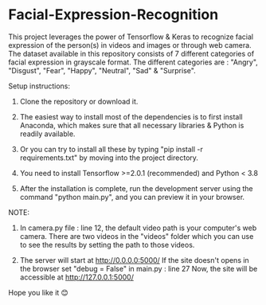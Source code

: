 # Facial-Expression-Recognition

This project leverages the power of Tensorflow & Keras to recognize facial expression of the person(s) in videos and images or through
web camera. 
The dataset available in this repository consists of 7 different categories of facial expression in grayscale format.
The different categories are : "Angry", "Disgust", "Fear", "Happy", "Neutral", "Sad" & "Surprise".

Setup instructions:
1. Clone the repository or download it.

2. The easiest way to install most of the dependencies is to first install Anaconda, which makes sure that all necessary libraries  & Python 
   is readily available.
   
3. Or you can try to install all these by typing "pip install -r requirements.txt" by moving into  the project directory.

4. You need to install Tensorflow >=2.0.1 (recommended) and Python < 3.8

5. After the installation is complete, run the development server using the command "python main.py", and you can preview it in your browser.

NOTE:
1. In camera.py file : line 12, the default video path is your computer's web camera. There are two videos in the "videos" folder which    you can use to see the results by setting the path to those videos.
  
2. The server will start at http://0.0.0.0:5000/
   If the site doesn't opens in the browser set "debug = False" in main.py : line 27
   Now, the site will be accessible at http://127.0.0.1:5000/

Hope you like it 😊

